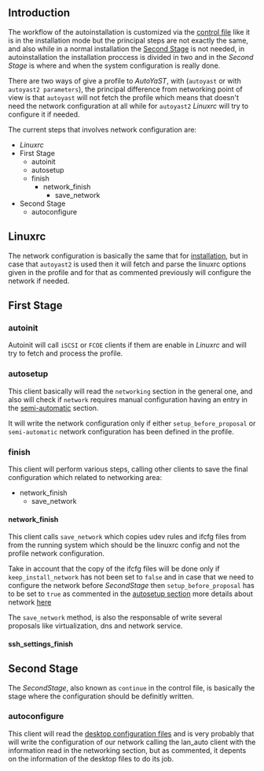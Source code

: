 ## Introduction

The workflow of the autoinstallation is customized via the [control
file](https://github.com/yast/yast-installation/blob/master/doc/control-file.md) 
like it is in the installation mode but the principal steps are not exactly
the same, and also while in a normal installation the [Second
Stage](https://www.suse.com/documentation/sles-12/singlehtml/book_autoyast/book_autoyast.html#overviewandconcept)
is not needed, in autoinstallation the installation proccess is divided in
two and in the _Second Stage_ is where and when the system configuration is
really done.

There are two ways of give a profile to _AutoYaST_, with (`autoyast` or with
`autoyast2 parameters`), the principal difference from networking point of 
view is that `autoyast` will not fetch the profile which means that doesn't
need the network configuration at all while for `autoyast2` _Linuxrc_ will try
to configure it if needed.

The current steps that involves network configuration are:

 - _Linuxrc_
 - First Stage
   - autoinit
   - autosetup
   - finish
      - network_finish
        - save_network
 - Second Stage
   - autoconfigure

## Linuxrc

The network configuration is basically the same that for
[installation](installation.md#Linuxrc), but in case that `autoyast2` is used
then it will fetch and parse the linuxrc options given in the profile and for
that as commented previously will configure the network if needed.


## First Stage

### autoinit

Autoinit will call `iSCSI` or `FCOE` clients if them are enable in _Linuxrc_
and will try to fetch and process the profile.

### autosetup

This client basically will read the `networking` section in the general one,
and also will check if `network` requires manual configuration having an
entry in the 
[semi-automatic](https://www.suse.com/documentation/sles-12/singlehtml/book_autoyast/book_autoyast.html#CreateProfile.Register)
section.

It will write the network configuration only if either `setup_before_proposal`
or `semi-automatic` network configuration has been defined in the profile.

### finish

This client will perform various steps, calling other clients to save the
final configuration which related to networking area:

  - network_finish
    - save_network

#### network_finish

This client calls `save_network` which copies udev rules and ifcfg files from
from the running system which should be the linuxrc config and not the profile
network configuration. 

Take in account that the copy of the ifcfg files will be done only if 
`keep_install_network` has not been set to `false` and in case that we need to
configure the network before _SecondStage_ then `setup_before_proposal` has to
be set to `true` as commented in the [autosetup section](#ausosetup) more
details about network
[here](https://www.suse.com/documentation/sles-12/singlehtml/book_autoyast/book_autoyast.html#CreateProfile.Network)

The `save_network` method, is also the responsable of write several proposals
like virtualization, dns and network service.

#### ssh_settings_finish

## Second Stage

The _SecondStage_, also known as `continue` in the control file, is basically 
the stage where the configuration should be definitly written.

### autoconfigure

This client will read the [desktop configuration
files](https://yastgithubio.readthedocs.io/en/latest/autoyast-development/#desktop-configuration-file)
and is very probably that will write the configuration of our network calling
the lan_auto client with the information read in the networking section, but
as commented, it depents on the information of the desktop files to do its
job.

